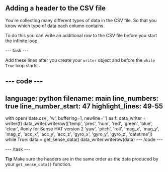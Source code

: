 ## Adding a header to the CSV file

You're collecting many different types of data in the CSV file. So that you know which type of data each column contains.

To do this you can write an additional row to the CSV file before you start the infinite loop.

--- task ---

Add these lines after you create your `writer` object and before the `while True` loop starts:

--- code ---
---
language: python
filename: main
line_numbers: true
line_number_start: 47
highlight_lines: 49-55
---
with open('data.csv', 'w', buffering=1, newline='') as f:
    data_writer = writer(f)
    data_writer.writerow(['temp', 'pres', 'hum',
                          'red', 'green', 'blue', 'clear', #only for Sense HAT version 2
                          'yaw', 'pitch', 'roll',
                          'mag_x', 'mag_y', 'mag_z',
                          'acc_x', 'acc_y', 'acc_z',
                          'gyro_x', 'gyro_y', 'gyro_z', 
                          'datetime'])
    while True:
        data = get_sense_data()
        data_writer.writerow(data)
--- /code ---

--- /task ---

**Tip** Make sure the headers are in the same order as the data produced by your `get_sense_data()` function.
